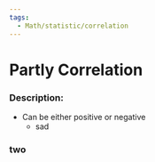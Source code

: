 ```yaml
---
tags:
  - Math/statistic/correlation
---
```

# Partly Correlation
### Description:
- Can be either positive or negative
	- sad
### two